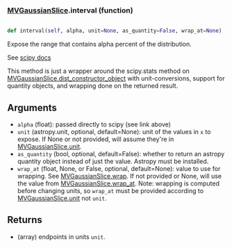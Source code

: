### [MVGaussianSlice](MVGaussianSlice.md).interval (function)


```py

def interval(self, alpha, unit=None, as_quantity=False, wrap_at=None)

```



Expose the range that contains alpha percent of the distribution.

See [scipy docs](https://docs.scipy.org/doc/scipy/reference/generated/scipy.stats.rv_continuous.interval.html)

This method is just a wrapper around the scipy.stats method on
[MVGaussianSlice.dist_constructor_object](MVGaussianSlice.dist_constructor_object.md) with unit-conversions, support for
quantity objects, and wrapping done on the returned result.

Arguments
----------
* `alpha` (float): passed directly to scipy (see link above)
* `unit` (astropy.unit, optional, default=None): unit of the values
    in `x` to expose.  If None or not provided, will assume they're in
    [MVGaussianSlice.unit](MVGaussianSlice.unit.md).
* `as_quantity` (bool, optional, default=False): whether to return an
    astropy quantity object instead of just the value.  Astropy must
    be installed.
* `wrap_at` (float, None, or False, optional, default=None): value to
    use for wrapping.  See [MVGaussianSlice.wrap](MVGaussianSlice.wrap.md).  If not provided or None,
    will use the value from [MVGaussianSlice.wrap_at](MVGaussianSlice.wrap_at.md).  Note: wrapping is
    computed before changing units, so `wrap_at` must be provided
    according to [MVGaussianSlice.unit](MVGaussianSlice.unit.md) not `unit`.

Returns
---------
* (array) endpoints in units `unit`.

